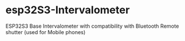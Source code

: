 # esp32S3-Intervalometer
ESP32S3 Base Intervalometer with compatibility with Bluetooth Remote shutter (used for Mobile phones)

